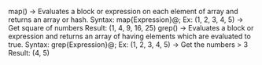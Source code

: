 map() ->
        Evaluates a block or expression on each element of array and returns an array or hash.
        Syntax:
                map{Expression}@<Array Name>;
                Ex: (1, 2, 3, 4, 5) -> Get square of numbers
                    Result: (1, 4, 9, 16, 25)
grep() ->
        Evaluates a block or expression and returns an array of having elements which are evaluated to true.
            Syntax:
                    grep{Expression}@<Array Name>;
                        Ex: (1, 2, 3, 4, 5) -> Get the numbers > 3
                            Result: (4, 5)